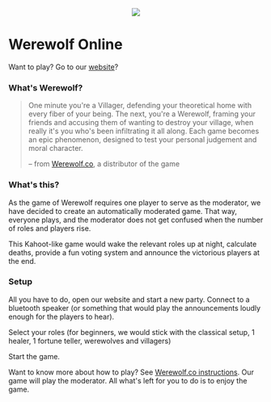 <p align="center">
    <img src="https://github.com/yotam180/werewolf_portable/raw/master/asset/img/role/werewolf.png"/>
</p>

# Werewolf Online

Want to play? Go to our [website](https://werewolf.selfhosted.website/)?

### What's Werewolf?

> One minute you're a Villager, defending your theoretical home with every fiber of your being. The next, you're a Werewolf, framing your friends and accusing them of wanting to destroy your village, when really it's you who's been infiltrating it all along. Each game becomes an epic phenomenon, designed to test your personal judgement and moral character. 
> 
> – from [Werewolf.co](https://www.playwerewolf.co/), a distributor of the game


### What's this?

As the game of Werewolf requires one player to serve as the moderator, we have decided to create an automatically moderated game. That way, everyone plays, and the moderator does not get confused when the number of roles and players rise.

This Kahoot-like game would wake the relevant roles up at night, calculate deaths, provide a fun voting system and announce the victorious players at the end. 

### Setup

All you have to do, open our website and start a new party. Connect to a bluetooth speaker (or something that would play the announcements loudly enough for the players to hear).

Select your roles (for beginners, we would stick with the classical setup, 1 healer, 1 fortune teller, werewolves and villagers)

Start the game.

Want to know more about how to play? See [Werewolf.co instructions](https://www.playwerewolf.co/rules/). Our game will play the moderator. All what's left for you to do is to enjoy the game.
